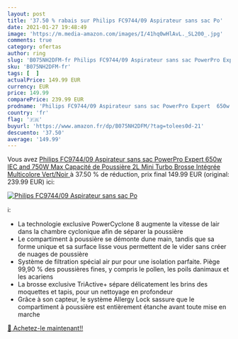```yaml
---
layout: post
title: '37.50 % rabais sur Philips FC9744/09 Aspirateur sans sac Po'
date: 2021-01-27 19:48:49
image: 'https://m.media-amazon.com/images/I/41hq0wHlAvL._SL200_.jpg'
comments: true
category: ofertas
author: ring
slug: 'B075NH2DFM-fr Philips FC9744/09 Aspirateur sans sac PowerPro Expert 650w...'
sku: 'B075NH2DFM-fr'
tags: [  ]
actualPrice: 149.99 EUR
currency: EUR
price: 149.99
comparePrice: 239.99 EUR
prodname: 'Philips FC9744/09 Aspirateur sans sac PowerPro Expert  650w IEC and 750W Max  Capacité de Poussière 2L  Mini Turbo Brosse Intégrée  Multicolore  Vert/Noir '
country: 'fr'
flag: '🇫🇷'
buyurl: 'https://www.amazon.fr/dp/B075NH2DFM/?tag=tolees0d-21'
descuento: '37.50'
average: '149.99'
---
```


Vous avez [Philips FC9744/09 Aspirateur sans sac PowerPro Expert  650w IEC and 750W Max  Capacité de Poussière 2L  Mini Turbo Brosse Intégrée  Multicolore  Vert/Noir ](https://www.amazon.fr/dp/B075NH2DFM/?tag=tolees0d-21)  à  37.50 % de réduction, prix final  149.99 EUR (original: 239.99 EUR) ici:

[![Philips FC9744/09 Aspirateur sans sac Po](https://m.media-amazon.com/images/I/41hq0wHlAvL._SL200_.jpg)](https://www.amazon.fr/dp/B075NH2DFM/?tag=tolees0d-21)

ℹ️:

- La technologie exclusive PowerCyclone 8 augmente la vitesse de lair dans la chambre cyclonique afin de séparer la poussière
- Le compartiment à poussière se démonte dune main, tandis que sa forme unique et sa surface lisse vous permettent de le vider sans créer de nuages de poussière
- Système de filtration spécial air pur pour une isolation parfaite. Piège 99,90 % des poussières fines, y compris le pollen, les poils danimaux et les acariens
- La brosse exclusive TriActive+ sépare délicatement les brins des moquettes et tapis, pour un nettoyage en profondeur
- Grâce à son capteur, le système Allergy Lock sassure que le compartiment à poussière est entièrement étanche avant toute mise en marche

[🛒 Achetez-le maintenant!!](https://www.amazon.fr/dp/B075NH2DFM/?tag=tolees0d-21)
